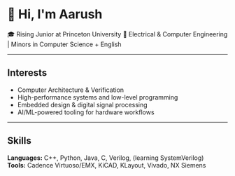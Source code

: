 # 👋 Hi, I'm Aarush

🎓 Rising Junior at Princeton University
📍 Electrical & Computer Engineering | Minors in Computer Science + English  

---

## Interests

- Computer Architecture & Verification
- High-performance systems and low-level programming
- Embedded design & digital signal processing
- AI/ML-powered tooling for hardware workflows

---

## Skills

**Languages:** C++, Python, Java, C, Verilog, (learning SystemVerilog)   
**Tools:** Cadence Virtuoso/EMX, KiCAD, KLayout, Vivado, NX Siemens  
